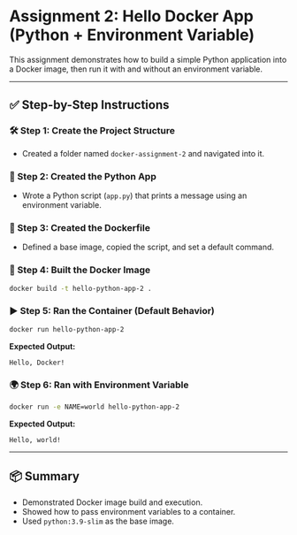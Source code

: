 # Assignment 2: Hello Docker App (Python + Environment Variable)

This assignment demonstrates how to build a simple Python application into a Docker image, then run it with and without an environment variable.

---

## ✅ Step-by-Step Instructions

### 🛠️ Step 1: Create the Project Structure
- Created a folder named `docker-assignment-2` and navigated into it.

### 📄 Step 2: Created the Python App
- Wrote a Python script (`app.py`) that prints a message using an environment variable.

### 🐳 Step 3: Created the Dockerfile
- Defined a base image, copied the script, and set a default command.

### 🔧 Step 4: Built the Docker Image
```bash
docker build -t hello-python-app-2 .
```

### ▶️ Step 5: Ran the Container (Default Behavior)
```bash
docker run hello-python-app-2
```
**Expected Output:**
```
Hello, Docker!
```

### 🌍 Step 6: Ran with Environment Variable
```bash
docker run -e NAME=world hello-python-app-2
```
**Expected Output:**
```
Hello, world!
```

---

## 📦 Summary
- Demonstrated Docker image build and execution.
- Showed how to pass environment variables to a container.
- Used `python:3.9-slim` as the base image.
